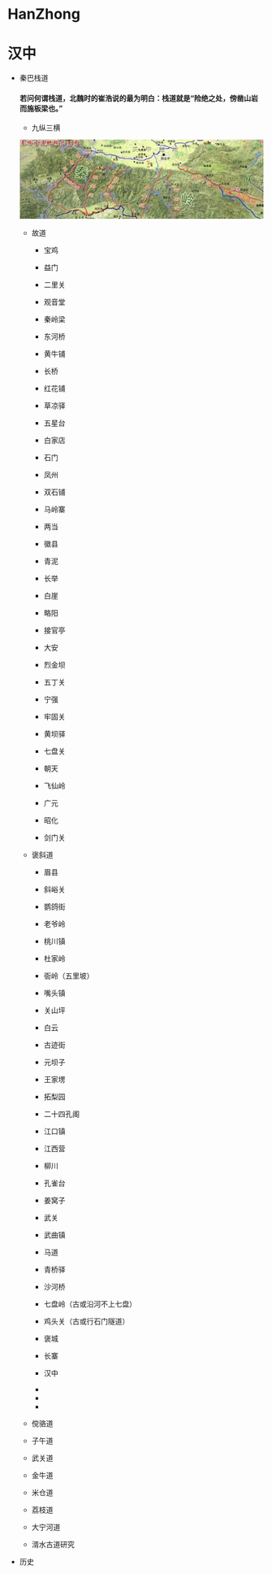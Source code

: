 # HanZhong

# 汉中

+ 秦巴栈道

  #### 若问何谓栈道，北魏时的崔浩说的最为明白：栈道就是“险绝之处，傍凿山岩而施板梁也。”

  + 九纵三横
  
   ![秦巴栈道图](/img/all.jpg)
   
  + 故道
  
    + 宝鸡
    
    + 益门
    
    + 二里关
    
    + 观音堂
    
    + 秦岭梁
    
    + 东河桥
    
    + 黄牛铺
    
    + 长桥
    
    + 红花铺
    
    + 草凉驿
    
    + 五星台
     
    + 白家店
    
    + 石门
    
    + 凤州
    
    + 双石铺
    
    + 马岭寨
    
    + 两当
    
    + 徽县
    
    + 青泥
    
    + 长举
    
    + 白崖
    
    + 略阳
    
    + 接官亭
    
    + 大安
    
    + 烈金坝
    
    + 五丁关
    
    + 宁强
    
    + 牢固关
    
    + 黄坝驿
    
    + 七盘关
    
    + 朝天
    
    + 飞仙岭
    
    + 广元
    
    + 昭化
    
    + 剑门关
    
  
  + 褒斜道
  
    + 眉县
    
    + 斜峪关
    
    + 鹦鸽街
    
    + 老爷岭
    
    + 桃川镇
    
    + 杜家岭
    
    + 衙岭（五里坡）
    
    + 嘴头镇
    
    + 关山坪
    
    + 白云
    
    + 古迹街
    
    + 元坝子
    
    + 王家塄
    
    + 拓梨园
    
    + 二十四孔阁
    
    + 江口镇
    
    + 江西营
    
    + 柳川
    
    + 孔雀台
    
    + 姜窝子
    
    + 武关
    
    + 武曲镇
    
    + 马道
    
    + 青桥驿
    
    + 沙河桥
     
    + 七盘岭（古或沿河不上七盘）
    
    + 鸡头关（古或行石门隧道）
    
    + 褒城
    
    + 长寨
    
    + 汉中
    
    +
    
    +
    
    +
    
    
  
  + 傥骆道
  
  + 子午道
  
  + 武关道
  
  + 金牛道
  
  + 米仓道
  
  + 荔枝道
  
  + 大宁河道
  
  + 湑水古道研究
  
  
  
+ 历史
